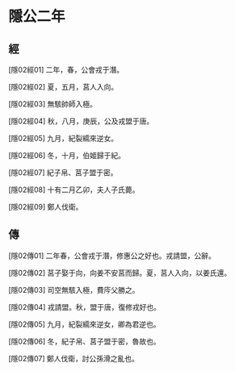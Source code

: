 # 隱公二年

## 經 <a name="01Yin02Jing"></a>

<a name="01Yin02Jing01">[隱02經01]</a> 二年，春，公會戎于潛。

<a name="01Yin02Jing02">[隱02經02]</a> 夏，五月，莒人入向。

<a name="01Yin02Jing03">[隱02經03]</a> 無駭帥師入極。

<a name="01Yin02Jing04">[隱02經04]</a> 秋，八月，庚辰，公及戎盟于唐。

<a name="01Yin02Jing05">[隱02經05]</a> 九月，紀裂繻來逆女。

<a name="01Yin02Jing06">[隱02經06]</a> 冬，十月，伯姬歸于紀。

<a name="01Yin02Jing07">[隱02經07]</a> 紀子帛、莒子盟于密。

<a name="01Yin02Jing08">[隱02經08]</a> 十有二月乙卯，夫人子氏薨。

<a name="01Yin02Jing09">[隱02經09]</a> 鄭人伐衛。

## 傳 <a name="01Yin02Zhuan"></a>

<a name="01Yin02Zhuan01">[隱02傳01]</a> 二年春，公會戎于潛，修惠公之好也。戎請盟，公辭。

<a name="01Yin02Zhuan02">[隱02傳02]</a> 莒子娶于向，向姜不安莒而歸。夏，莒人入向，以姜氏還。

<a name="01Yin02Zhuan03">[隱02傳03]</a> 司空無駭入極，費庈父勝之。

<a name="01Yin02Zhuan04">[隱02傳04]</a> 戎請盟。秋，盟于唐，復修戎好也。

<a name="01Yin02Zhuan05">[隱02傳05]</a> 九月，紀裂繻來逆女，卿為君逆也。

<a name="01Yin02Zhuan06">[隱02傳06]</a> 冬，紀子帛、莒子盟于密，魯故也。

<a name="01Yin02Zhuan07">[隱02傳07]</a> 鄭人伐衛，討公孫滑之亂也。

